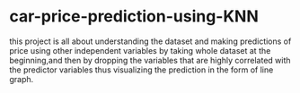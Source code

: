 # car-price-prediction-using-KNN
 this project is all about understanding the dataset and making predictions of price using other independent variables  by taking whole dataset at the beginning,and then by dropping  the variables that are highly correlated with the predictor variables thus visualizing the prediction in the form of line graph.
